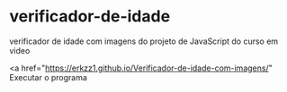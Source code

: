 # verificador-de-idade
 verificador de idade com imagens do projeto de JavaScript do curso em video

<a href="https://erkzz1.github.io/Verificador-de-idade-com-imagens/" Executar o programa</a>
